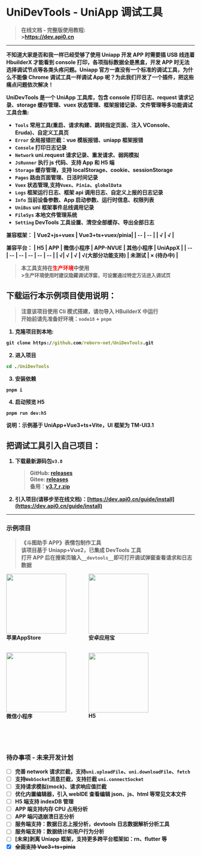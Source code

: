 # UniDevTools - UniApp 调试工具

> <b>在线文档 - 完整版使用教程:<br> ><a href="https://dev.api0.cn" target="_blank">https://dev.api0.cn</a>

---

不知道大家是否和我一样已经受够了使用 Uniapp 开发 APP 时需要插 USB 线连着 HbuilderX 才能看到 console 打印，各项指标数据全是黑盒，开发 APP 时无法选择调试节点等各类头疼问题。Uniapp 官方一直没有一个标准的调试工具，为什么不能像 Chrome 调试工具一样调试 App 呢？为此我们开发了一个插件，把这些痛点问题依次解决！

UniDevTools 是一个 UniApp 工具库，包含 console 打印日志、request 请求记录、storage 缓存管理、vuex 状态管理、框架报错记录、文件管理等多功能调试工具合集:

- `Tools` 常用工具(重启、请求构建、跳转指定页面、注入 VConsole、Eruda)、自定义工具页
- `Error` 全局报错拦截：vue 模板报错、uniapp 框架报错
- `Console` 打印日志记录
- `Network` uni.request 请求记录、重发请求、弱网模拟
- `JsRunner` 执行 js 代码、支持 App 和 H5 端
- `Storage` 缓存管理，支持 localStorage、cookie、sessionStorage
- `Pages` 路由页面管理、日活时间记录
- `Vuex` 状态管理,支持`Vuex`、`Pinia`、`globalData`
- `Logs` 框架运行日志、框架 api 调用日志、自定义上报的日志记录
- `Info` 当前设备参数、App 启动参数、运行时信息、权限列表
- `UniBus` uni 框架事件总线调用记录
- `FileSys` 本地文件管理系统
- `Setting` DevTools 工具设置、清空全部缓存、导出全部日志

兼容框架：
| Vue2+js+vuex | Vue3+ts+vuex/pinia|
| -- | -- |
| √ | √ |

兼容平台：
| H5 | APP | 微信小程序 | APP-NVUE | 其他小程序 | UniAppX |
| -- | -- | -- | -- | -- | -- |
| √| √ | √ | √(大部分功能支持) | 未测试 | × (待办中) |

> <b>本工具支持在<span style="color: red;">生产环境</span>中使用</b><br> ><span style="font-size: 13px;">生产环境使用时建议隐藏调试浮窗，可设置通过特定方法进入调试页</span>

## 下载运行本示例项目使用说明：

> 注意该项目使用 Cli 模式搭建，请勿导入 HBuilderX 中运行<br>
> 开始前请先准备好环境：`node18` + `pnpm`

1. 克隆项目到本地:

```cmd
git clone https://github.com/reborn-net/UniDevTools.git
```

2. 进入项目

```cmd
cd ./UniDevTools
```

3. 安装依赖

```
pnpm i
```

4. 启动预览 H5

```
pnpm run dev:h5
```

说明：示例基于 UniApp+Vue3+ts+Vite，UI 框架为 TM-UI3.1

## 把调试工具引入自己项目：

1. 下载最新源码包`v3.8`
   > GitHub: [releases](https://github.com/1615958039/UniDevTools/releases) <br>
   > Gitee: [releases](https://gitee.com/t1zf/UniAppDevTools/releases/) <br>
   > 备用：[v3.7_r.zip](https://dev.api0.cn/releases/v3.8_r.zip)
2. 引入项目(请移步至在线文档)：[https://dev.api0.cn/guide/install](https://dev.api0.cn/guide/install)

---

### 示例项目

> 《斗图助手 APP》表情包制作工具<br>
> 该项目基于 Uniapp+Vue2，已集成 DevTools 工具<br>
> 打开 APP 后在搜索页输入`__devtools__`即可打开调试弹窗查看请求和日志数据

<div class="qrCodeList" style="display: flex;flex-direction: row; align-items: center;gap: 30px;flex-wrap: wrap;">
  <div class="codeItem">
    <img src="https://dev.api0.cn/qrCode/iosAppStore.png" style="width: 160px;height: 160px;">
    <div class="codeTitle">苹果AppStore</div>
  </div>
  <br><br><br>
  <div class="codeItem">
    <img src="https://dev.api0.cn/qrCode/androidYYB.png" style="width: 160px;height: 160px;">
    <div class="codeTitle">安卓应用宝</div>
  </div>
  <br><br><br>
  <div class="codeItem">
    <img src="https://dev.api0.cn/qrCode/wxmp.jpg" style="width: 160px;height: 160px;">
    <div class="codeTitle">微信小程序</div>
  </div>
  <br><br><br>
  <div class="codeItem">
    <img src="https://dev.api0.cn/qrCode/web.png" style="width: 160px;height: 160px;">
    <div class="codeTitle">H5</div>
  </div>
</div>

<br><br><br>

### 待办事项 - 未来开发计划

- [ ] 完善 network 请求拦截，支持`uni.uploadFile`、`uni.downloadFile`、`fetch`
- [ ] 支持`WebSocket`消息拦截，支持拦截 `uni.connectSocket`
- [ ] 支持请求模拟(mock)、请求响应值拦截
- [ ] 优化内置编辑器，引入 webIDE 查看编辑 json、js、html 等常见文本文件
- [ ] H5 端支持 indexDB 管理
- [ ] APP 端支持内存 CPU 占用分析
- [ ] APP 端闪退崩溃日志分析
- [ ] 服务端支持：数据日志上报分析，devtools 日志数据解析分析工具
- [ ] 服务端支持：数据统计和用户行为分析
- [ ] [未来]剥离 Uniapp 框架，支持更多跨平台框架如：rn、flutter 等
- [x] ~~全面支持 Vue3+ts+pinia~~
